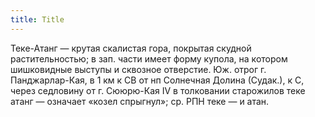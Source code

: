 ```yaml
---
title: Title
---
```


Теке-Атанг — крутая скалистая гора, покрытая скудной растительностью; в зап.
части имеет форму купола, на котором шишковидные выступы и сквозное отверстие.
Юж. отрог г. Панджарлар-Кая, в 1 км к СВ от нп Солнечная Долина (Судак.), к С,
через седловину от г. Сююрю-Кая IV в толковании старожилов теке атанг — означает
«козел спрыгнул»; ср. РПН теке — и атан.
